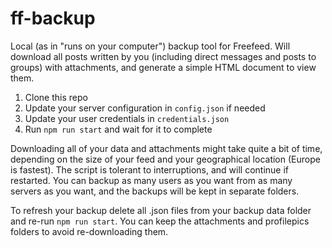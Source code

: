 # ff-backup

Local (as in "runs on your computer") backup tool for Freefeed. Will download all posts written by you (including direct messages and posts to groups) with attachments, and generate a simple HTML document to view them.

1. Clone this repo
1. Update your server configuration in `config.json` if needed
1. Update your user credentials in `credentials.json`
1. Run `npm run start` and wait for it to complete

Downloading all of your data and attachments might take quite a bit of time, depending on the size of your feed and your geographical location (Europe is fastest). The script is tolerant to interruptions, and will continue if restarted. You can backup as many users as you want from as many servers as you want, and the backups will be kept in separate folders.

To refresh your backup delete all .json files from your backup data folder and re-run `npm run start`. You can keep the attachments and profilepics folders to avoid re-downloading them.
